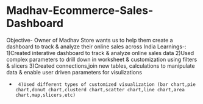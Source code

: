 # Madhav-Ecommerce-Sales-Dashboard

Objective- Owner of Madhav Store wants us to help them create a dashboard to track & analyze their online sales across India
Learnings-:
       1)Created interative dashboard to track & analyze online sales data
       2)Used complex parameters to drill down in worksheet & customization using filters & slicers
       3)Created connections,join new tables, calculations to manipulate data & enable user driven parameters for visulizations
-      4)Used different types of customized visualization (bar chart,pie chart,donut chart,clusterd chart,scatter chart,line chart,area chart,map,slicers,etc)
